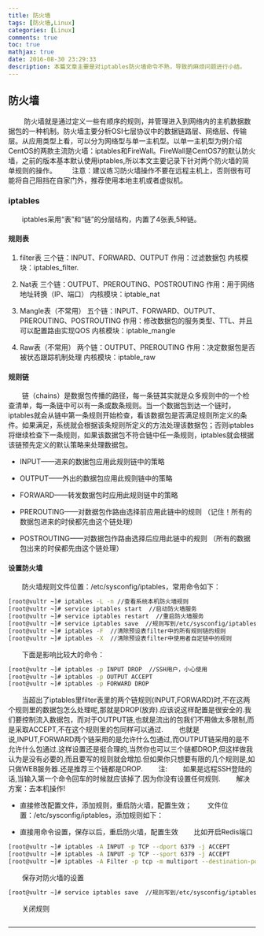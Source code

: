 ```yaml
---
title: 防火墙
tags: [防火墙,Linux]
categories: [Linux]
comments: true
toc: true
mathjax: true
date: 2016-08-30 23:29:33
description: 本篇文章主要是对iptables防火墙命令不熟，导致的麻烦问题进行小结。
---
```

## 防火墙
　　 防火墙就是通过定义一些有顺序的规则，并管理进入到网络内的主机数据数据包的一种机制。防火墙主要分析OSI七层协议中的数据链路层、网络层、传输层。从应用类型上看，可以分为网络型与单一主机型。以单一主机型为例介绍CentOS的两款主流防火墙：iptables和FireWall。FireWall是CentOS7的默认防火墙，之前的版本基本默认使用iptables,所以本文主要记录下针对两个防火墙的简单规则的操作。
　　注意：建议练习防火墙操作不要在远程主机上，否则很有可能将自己阻挡在自家门外，推荐使用本地主机或者虚拟机。

### iptables
　　iptables采用“表”和“链”的分层结构，内置了4张表,5种链。

#### 规则表

1. filter表
三个链：INPUT、FORWARD、OUTPUT
作用：过滤数据包
内核模块：iptables_filter.

1. Nat表
三个链：OUTPUT、PREROUTING、POSTROUTING
作用：用于网络地址转换（IP、端口）
内核模块：iptable_nat

3. Mangle表（不常用）
五个链：INPUT、FORWARD、OUTPUT、PREROUTING、POSTROUTING
作用：修改数据包的服务类型、TTL、并且可以配置路由实现QOS
内核模块：iptable_mangle

4. Raw表（不常用）
两个链：OUTPUT、PREROUTING
作用：决定数据包是否被状态跟踪机制处理
内核模块：iptable_raw

#### 规则链
　　链（chains）是数据包传播的路径，每一条链其实就是众多规则中的一个检查清单，每一条链中可以有一条或数条规则。当一个数据包到达一个链时，iptables就会从链中第一条规则开始检查，看该数据包是否满足规则所定义的条件。如果满足，系统就会根据该条规则所定义的方法处理该数据包；否则iptables将继续检查下一条规则，如果该数据包不符合链中任一条规则，iptables就会根据该链预先定义的默认策略来处理数据包。

- INPUT——进来的数据包应用此规则链中的策略

- OUTPUT——外出的数据包应用此规则链中的策略

- FORWARD——转发数据包时应用此规则链中的策略

- PREROUTING——对数据包作路由选择前应用此链中的规则
（记住！所有的数据包进来的时侯都先由这个链处理）

- POSTROUTING——对数据包作路由选择后应用此链中的规则
（所有的数据包出来的时侯都先由这个链处理）

#### 设置防火墙
　　防火墙规则文件位置：/etc/sysconfig/iptables，常用命令如下：
```bash
[root@vultr ~]# iptables -L -n //查看系统本机防火墙规则
[root@vultr ~]# service iptables start  //启动防火墙服务
[root@vultr ~]# service iptables restart  //重启防火墙服务
[root@vultr ~]# service iptables save  //规则写到/etc/sysconfig/iptables文件里
[root@vultr ~]# iptables -F  //清除预设表filter中的所有规则链的规则
[root@vultr ~]# iptables -X  //清除预设表filter中使用者自定链中的规则
```
　　下面是影响比较大的命令：
```bash
[root@vultr ~]# iptables -p INPUT DROP  //SSH用户，小心使用
[root@vultr ~]# iptables -p OUTPUT ACCEPT
[root@vultr ~]# iptables -p FORWARD DROP
```
　　当超出了iptables里filter表里的两个链规则(INPUT,FORWARD)时,不在这两个规则里的数据包怎么处理呢,那就是DROP(放弃).应该说这样配置是很安全的.我们要控制流入数据包，而对于OUTPUT链,也就是流出的包我们不用做太多限制,而是采取ACCEPT,不在这个规则里的包同样可以通过.
　　也就是说,INPUT,FORWARD两个链采用的是允许什么包通过,而OUTPUT链采用的是不允许什么包通过.这样设置还是挺合理的,当然你也可以三个链都DROP,但这样做我认为是没有必要的,而且要写的规则就会增加.但如果你只想要有限的几个规则是,如只做WEB服务器.还是推荐三个链都是DROP.
　　注:
  　　如果是远程SSH登陆的话,当输入第一个命令回车的时候就应该掉了.因为你没有设置任何规则.
  　　解决方案：去本机操作!

- 直接修改配置文件，添加规则，重启防火墙，配置生效；
　　文件位置：/etc/sysconfig/iptables，添加规则如下：

- 直接用命令设置，保存以后，重启防火墙，配置生效
　　比如开启Redis端口
```bash
[root@vultr ~]# iptables -A INPUT -p TCP --dport 6379 -j ACCEPT
[root@vultr ~]# iptables -A INPUT -p TCP --sport 6379 -j ACCEPT
[root@vultr ~]# iptables -A Filter -p tcp -m multiport --destination-port 22,53,80,110 -s 192.168.20.3 -j REJECT //多个端口
```
　　保存对防火墙的设置
```bash
[root@vultr ~]# service iptables save  //规则写到/etc/sysconfig/iptables文件里
```
　　关闭规则
```bash

```
---